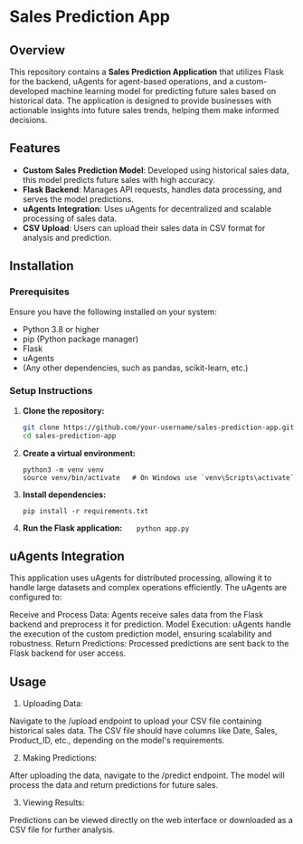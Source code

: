 # Sales Prediction App

## Overview

This repository contains a **Sales Prediction Application** that utilizes Flask for the backend, uAgents for agent-based operations, and a custom-developed machine learning model for predicting future sales based on historical data. The application is designed to provide businesses with actionable insights into future sales trends, helping them make informed decisions.

## Features

- **Custom Sales Prediction Model**: Developed using historical sales data, this model predicts future sales with high accuracy.
- **Flask Backend**: Manages API requests, handles data processing, and serves the model predictions.
- **uAgents Integration**: Uses uAgents for decentralized and scalable processing of sales data.
- **CSV Upload**: Users can upload their sales data in CSV format for analysis and prediction.

## Installation

### Prerequisites

Ensure you have the following installed on your system:

- Python 3.8 or higher
- pip (Python package manager)
- Flask
- uAgents
- (Any other dependencies, such as pandas, scikit-learn, etc.)

### Setup Instructions

1. **Clone the repository:**

   ```bash
   git clone https://github.com/your-username/sales-prediction-app.git
   cd sales-prediction-app
   ```

2. **Create a virtual environment:**

   ```
   python3 -m venv venv
   source venv/bin/activate   # On Windows use `venv\Scripts\activate`
   ```

3. **Install dependencies:**

   ```
   pip install -r requirements.txt

   ```

4. **Run the Flask application:**
   `   python app.py`

## uAgents Integration

This application uses uAgents for distributed processing, allowing it to handle large datasets and complex operations efficiently. The uAgents are configured to:

Receive and Process Data: Agents receive sales data from the Flask backend and preprocess it for prediction.
Model Execution: uAgents handle the execution of the custom prediction model, ensuring scalability and robustness.
Return Predictions: Processed predictions are sent back to the Flask backend for user access.

## Usage

1. Uploading Data:

Navigate to the /upload endpoint to upload your CSV file containing historical sales data.
The CSV file should have columns like Date, Sales, Product_ID, etc., depending on the model's requirements.

2. Making Predictions:

After uploading the data, navigate to the /predict endpoint.
The model will process the data and return predictions for future sales.

3. Viewing Results:

Predictions can be viewed directly on the web interface or downloaded as a CSV file for further analysis.

